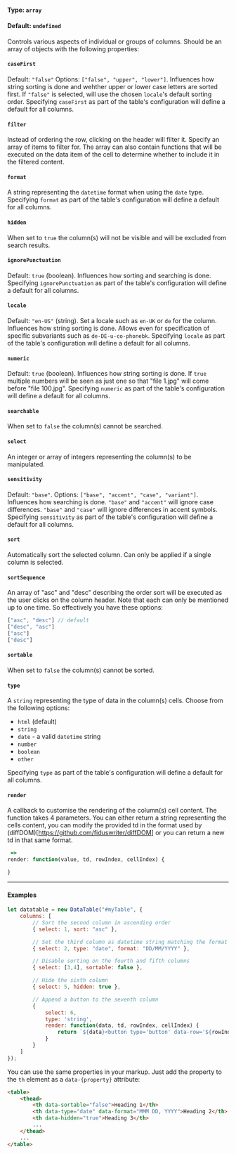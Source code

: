 #### Type: `array`
#### Default: `undefined`

Controls various aspects of individual or groups of columns. Should be an array of objects with the following properties:

#### `caseFirst`

Default: `"false"` Options: `["false", "upper", "lower"]`. Influences how string sorting is done and wehther upper or lower case letters are sorted first. If `"false"` is selected, will use the chosen `locale`'s default sorting order. Specifying `caseFirst`
as part of the table's configuration will define a default for all columns.

#### `filter`

Instead of ordering the row, clicking on the header will filter it. Specify an array of items to filter for. The array can also contain functions that will be executed on the data item of the cell to determine whether to include it in the filtered content.

#### `format`

A string representing the `datetime` format when using the `date` type. Specifying `format`
as part of the table's configuration will define a default for all columns.

#### `hidden`

When set to `true` the column(s) will not be visible and will be excluded from search results.

#### `ignorePunctuation`

Default: `true` (boolean). Influences how sorting and searching is done. Specifying `ignorePunctuation` as part of the table's configuration will define a default for all columns.

#### `locale`

Default: `"en-US"` (string). Set a locale such as `en-UK` or `de` for the column. Influences how string sorting is done. Allows even for specification of specific subvariants such as `de-DE-u-co-phonebk`. Specifying `locale` as part of the table's configuration will define a default for all columns.

#### `numeric`

Default: `true` (boolean). Influences how string sorting is done. If `true` multiple numbers will be seen as just one so that "file 1.jpg" will come before "file 100.jpg". Specifying `numeric`
as part of the table's configuration will define a default for all columns.

#### `searchable`

When set to `false` the column(s) cannot be searched.

#### `select`

An integer or array of integers representing the column(s) to be manipulated.

#### `sensitivity`

Default: `"base"`. Options: `["base", "accent", "case", "variant"]`. Influences how searching is done. `"base"` and `"accent"` will ignore case differences. `"base"` and `"case"` will ignore differences in accent symbols. Specifying `sensitivity` as part of the table's configuration will define a default for all columns.

#### `sort`

Automatically sort the selected column. Can only be applied if a single column is selected.

#### `sortSequence`

An array of "asc" and "desc" describing the order sort will be executed as the user clicks on the column header. Note that each can only be mentioned up to one time. So effectively you have these options:

```js
["asc", "desc"] // default
["desc", "asc"]
["asc"]
["desc"]
```

#### `sortable`

When set to `false` the column(s) cannot be sorted.

#### `type`

A `string` representing the type of data in the column(s) cells. Choose from the following options:

* `html` (default)
* `string`
* `date` - a valid `datetime` string
* `number`
* `boolean`
* `other`

Specifying `type` as part of the table's configuration will define a default for all columns.

#### `render`

A callback to customise the rendering of the column(s) cell content. The function takes 4 parameters.
You can either return a string representing the cells content, you can modify the provided td in the format used by (diffDOM)[https://github.com/fiduswriter/diffDOM] or you can return a new td in that same format.

```javascript
 =>
render: function(value, td, rowIndex, cellIndex) {

}		

```

---

#### Examples
```javascript
let datatable = new DataTable("#myTable", {
    columns: [
        // Sort the second column in ascending order
        { select: 1, sort: "asc" },

        // Set the third column as datetime string matching the format "DD/MM/YYY"
        { select: 2, type: "date", format: "DD/MM/YYYY" },

        // Disable sorting on the fourth and fifth columns
        { select: [3,4], sortable: false },

        // Hide the sixth column
        { select: 5, hidden: true },

        // Append a button to the seventh column
        {
            select: 6,
            type: 'string',
            render: function(data, td, rowIndex, cellIndex) {
                return `${data}<button type='button' data-row='${rowIndex}'>Select</button>`;
            }
        }
    ]
});
```

You can use the same properties in your markup. Just add the property to the `th` element as a `data-{property}` attribute:

```html
<table>
    <thead>
        <th data-sortable="false">Heading 1</th>
        <th data-type="date" data-format="MMM DD, YYYY">Heading 2</th>
        <th data-hidden="true">Heading 3</th>
        ...
    </thead>
    ...
</table>
```
